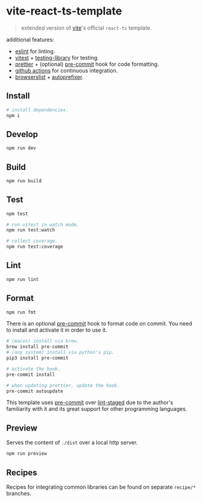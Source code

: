 # vite-react-ts-template

> extended version of [vite](https://vitejs.dev/)'s official `react-ts` template.

additional features:

- [eslint](https://eslint.org/) for linting.
- [vitest](https://vitest.dev/) + [testing-library](https://testing-library.com/) for testing.
- [prettier](https://prettier.io/) + (optional) [pre-commit](https://pre-commit.com/) hook for code formatting.
- [github actions](https://github.com/features/actions) for continuous integration.
- [browserslist](https://github.com/browserslist/browserslist) + [autoprefixer](https://github.com/postcss/autoprefixer).

## Install

```sh
# install dependencies.
npm i
```

## Develop

```sh
npm run dev
```

## Build

```sh
npm run build
```

## Test

```sh
npm test

# run vitest in watch mode.
npm run test:watch

# collect coverage.
npm run test:coverage
```

## Lint

```sh
npm run lint
```

## Format

```sh
npm run fmt
```

There is an optional [pre-commit](https://pre-commit.com/) hook to format code on commit. You need to install and activate it in order to use it.

```sh
# (macos) install via brew.
brew install pre-commit
# (any system) install via python's pip.
pip3 install pre-commit

# activate the hook.
pre-commit install

# when updating prettier, update the hook.
pre-commit autoupdate
```

This template uses [pre-commit](https://pre-commit.com/) over [lint-staged](https://github.com/okonet/lint-staged) due to the author's familiarity with it and its great support for other programming languages.

## Preview

Serves the content of `./dist` over a local http server.

```sh
npm run preview
```

## Recipes

Recipes for integrating common libraries can be found on separate `recipe/*` branches.
